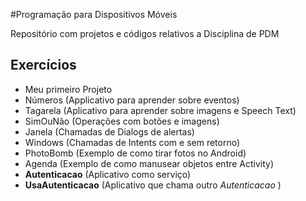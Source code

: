 #Programação para Dispositivos Móveis

Repositório com projetos e códigos relativos a Disciplina de PDM

## Exercícios
- Meu primeiro Projeto
- Números (Applicativo para aprender sobre eventos)
- Tagarela (Aplicativo para aprender sobre imagens e Speech Text)
- SimOuNão (Operações com botões e imagens)
- Janela (Chamadas de Dialogs de alertas)
- Windows (Chamadas de Intents com e sem retorno)
- PhotoBomb (Exemplo de como tirar fotos no Android)
- Agenda (Exemplo de como manusear objetos entre Activity)
- **Autenticacao** (Aplicativo como serviço)
- **UsaAutenticacao** (Aplicativo que chama outro *Autenticacao* )
